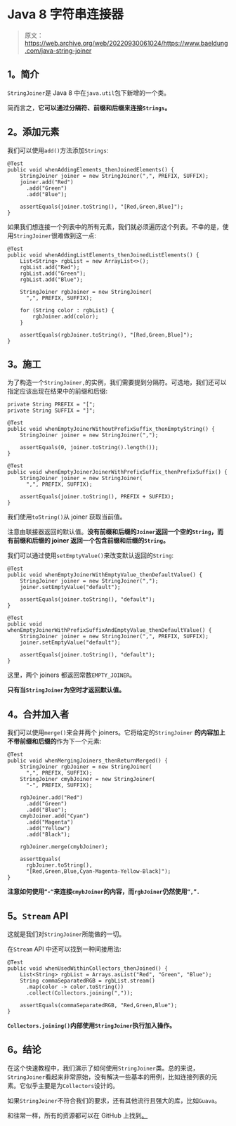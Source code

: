 # Java 8 字符串连接器

> 原文：<https://web.archive.org/web/20220930061024/https://www.baeldung.com/java-string-joiner>

## 1。简介

`StringJoiner`是 Java 8 中在`java.util`包下新增的一个类。

简而言之，**它可以通过分隔符、前缀和后缀来连接`Strings`。**

## 2。添加元素

我们可以使用`add()`方法添加`Strings`:

```
@Test
public void whenAddingElements_thenJoinedElements() {
    StringJoiner joiner = new StringJoiner(",", PREFIX, SUFFIX);
    joiner.add("Red")
      .add("Green")
      .add("Blue");

    assertEquals(joiner.toString(), "[Red,Green,Blue]");
}
```

如果我们想连接一个列表中的所有元素，我们就必须遍历这个列表。不幸的是，使用`StringJoiner`很难做到这一点:

```
@Test
public void whenAddingListElements_thenJoinedListElements() {
    List<String> rgbList = new ArrayList<>();
    rgbList.add("Red");
    rgbList.add("Green");
    rgbList.add("Blue");

    StringJoiner rgbJoiner = new StringJoiner(
      ",", PREFIX, SUFFIX);

    for (String color : rgbList) {
        rgbJoiner.add(color);
    }

    assertEquals(rgbJoiner.toString(), "[Red,Green,Blue]");
}
```

## 3。施工

为了构造一个`StringJoiner,`的实例，我们需要提到分隔符。可选地，我们还可以指定应该出现在结果中的前缀和后缀:

```
private String PREFIX = "[";
private String SUFFIX = "]";

@Test
public void whenEmptyJoinerWithoutPrefixSuffix_thenEmptyString() {
    StringJoiner joiner = new StringJoiner(",");

    assertEquals(0, joiner.toString().length());
}

@Test
public void whenEmptyJoinerJoinerWithPrefixSuffix_thenPrefixSuffix() {
    StringJoiner joiner = new StringJoiner(
      ",", PREFIX, SUFFIX);

    assertEquals(joiner.toString(), PREFIX + SUFFIX);
}
```

我们使用`toString()`从 joiner 获取当前值。

注意由联接器返回的默认值。**没有前缀和后缀的`Joiner`返回一个空的`String`，而有前缀和后缀的 joiner 返回一个包含前缀和后缀的`String`。**

我们可以通过使用`setEmptyValue()`来改变默认返回的`String`:

```
@Test
public void whenEmptyJoinerWithEmptyValue_thenDefaultValue() {
    StringJoiner joiner = new StringJoiner(",");
    joiner.setEmptyValue("default");

    assertEquals(joiner.toString(), "default");
}

@Test
public void whenEmptyJoinerWithPrefixSuffixAndEmptyValue_thenDefaultValue() {
    StringJoiner joiner = new StringJoiner(",", PREFIX, SUFFIX);
    joiner.setEmptyValue("default");

    assertEquals(joiner.toString(), "default");
}
```

这里，两个 joiners 都返回常数`EMPTY_JOINER`。

**只有当`StringJoiner`为空时才返回默认值。**

## 4。合并加入者

我们可以使用`merge()`来合并两个 joiners。它将给定的`StringJoiner` **的内容加上不带前缀和后缀的**作为下一个元素:

```
@Test
public void whenMergingJoiners_thenReturnMerged() {
    StringJoiner rgbJoiner = new StringJoiner(
      ",", PREFIX, SUFFIX);
    StringJoiner cmybJoiner = new StringJoiner(
      "-", PREFIX, SUFFIX);

    rgbJoiner.add("Red")
      .add("Green")
      .add("Blue");
    cmybJoiner.add("Cyan")
      .add("Magenta")
      .add("Yellow")
      .add("Black");

    rgbJoiner.merge(cmybJoiner);

    assertEquals(
      rgbJoiner.toString(), 
      "[Red,Green,Blue,Cyan-Magenta-Yellow-Black]");
}
```

**注意如何使用`“-“`来连接`cmybJoiner`的内容，而`rgbJoiner`仍然使用`“,”.`**

## 5。`Stream` API

这就是我们对`StringJoiner`所能做的一切。

在`Stream` API 中还可以找到一种间接用法:

```
@Test
public void whenUsedWithinCollectors_thenJoined() {
    List<String> rgbList = Arrays.asList("Red", "Green", "Blue");
    String commaSeparatedRGB = rgbList.stream()
      .map(color -> color.toString())
      .collect(Collectors.joining(","));

    assertEquals(commaSeparatedRGB, "Red,Green,Blue");
}
```

**`Collectors.joining()`内部使用`StringJoiner`执行加入操作。**

## 6。结论

在这个快速教程中，我们演示了如何使用`StringJoiner`类。总的来说，`StringJoiner`看起来非常原始，没有解决一些基本的用例，比如连接列表的元素。它似乎主要是为`Collectors`设计的。

如果`StringJoiner`不符合我们的要求，还有其他流行且强大的库，比如`Guava`。

和往常一样，所有的资源都可以在 GitHub 上找到[。](https://web.archive.org/web/20220523143250/https://github.com/eugenp/tutorials/tree/master/core-java-modules/core-java-string-apis)